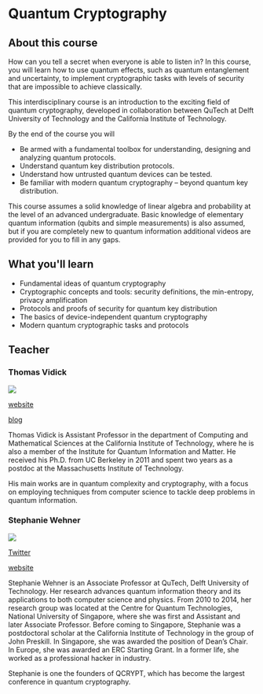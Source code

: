 # Quantum Cryptography

## About this course

How can you tell a secret when everyone is able to listen in? In this course, you will learn how to use quantum effects, such as quantum entanglement and uncertainty, to implement cryptographic tasks with levels of security that are impossible to achieve classically.

This interdisciplinary course is an introduction to the exciting field of quantum cryptography, developed in collaboration between QuTech at Delft University of Technology and the California Institute of Technology.

By the end of the course you will

- Be armed with a fundamental toolbox for understanding, designing and analyzing quantum protocols.
- Understand quantum key distribution protocols.
- Understand how untrusted quantum devices can be tested.
- Be familiar with modern quantum cryptography – beyond quantum key distribution.

This course assumes a solid knowledge of linear algebra and probability at the level of an advanced undergraduate. Basic knowledge of elementary quantum information (qubits and simple measurements) is also assumed, but if you are completely new to quantum information additional videos are provided for you to fill in any gaps.

## What you'll learn

- Fundamental ideas of quantum cryptography
- Cryptographic concepts and tools: security definitions, the min-entropy, privacy amplification
- Protocols and proofs of security for quantum key distribution
- The basics of device-independent quantum cryptography
- Modern quantum cryptographic tasks and protocols

## Teacher

### Thomas Vidick

![](https://www.edx.org/sites/default/files/person/image/thomas-vidick-edx_110x110.jpg)

[website](http://users.cms.caltech.edu/~vidick/)

[blog](https://mycqstate.wordpress.com/)

Thomas Vidick is Assistant Professor in the department of Computing and Mathematical Sciences at the California Institute of Technology, where he is also a member of the Institute for Quantum Information and Matter. He received his Ph.D. from UC Berkeley in 2011 and spent two years as a postdoc at the Massachusetts Institute of Technology.

His main works are in quantum complexity and cryptography, with a focus on employing techniques from computer science to tackle deep problems in quantum information.

### Stephanie Wehner

![](https://www.edx.org/sites/default/files/person/image/stephaniewhner_110x110.jpg)

[Twitter](https://twitter.com/StephWehner)

[website](http://qutech.nl/person/stephanie-wehner-roadmap/)

Stephanie Wehner is an Associate Professor at QuTech, Delft University of Technology. Her research advances quantum information theory and its applications to both computer science and physics. From 2010 to 2014, her research group was located at the Centre for Quantum Technologies, National University of Singapore, where she was first and Assistant and later Associate Professor. Before coming to Singapore, Stephanie was a postdoctoral scholar at the California Institute of Technology in the group of John Preskill. In Singapore, she was awarded the position of Dean’s Chair. In Europe, she was awarded an ERC Starting Grant. In a former life, she worked as a professional hacker in industry.

Stephanie is one the founders of QCRYPT, which has become the largest conference in quantum cryptography.